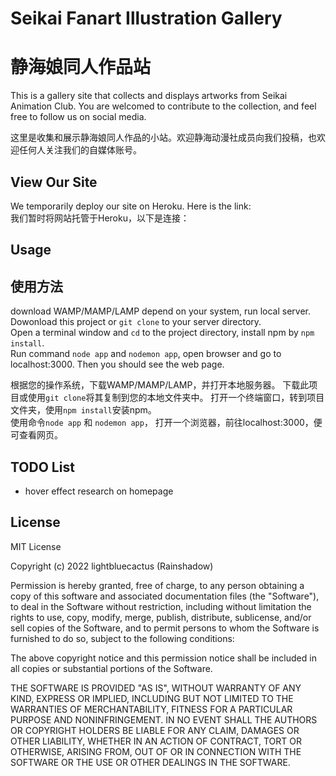# Seikai Fanart Illustration Gallery
# 静海娘同人作品站
  
This is a gallery site that collects and displays artworks from Seikai Animation Club. You are welcomed to contribute to the collection, and feel free to follow us on social media.  
  
这里是收集和展示静海娘同人作品的小站。欢迎静海动漫社成员向我们投稿，也欢迎任何人关注我们的自媒体账号。  
  
## View Our Site
We temporarily deploy our site on Heroku. Here is the link:  
我们暂时将网站托管于Heroku，以下是连接：

## Usage
## 使用方法

download WAMP/MAMP/LAMP depend on your system, run local server.  
Dowonload this project or `git clone` to your server directory.  
Open a terminal window and `cd` to the project directory, install npm by `npm install`.  
Run command `node app` and `nodemon app`, open browser and go to localhost:3000. Then you should see the web page.  

根据您的操作系统，下载WAMP/MAMP/LAMP，并打开本地服务器。 
下载此项目或使用`git clone`将其复制到您的本地文件夹中。 
打开一个终端窗口，转到项目文件夹，使用`npm install`安装npm。  
使用命令`node app` 和 `nodemon app`， 打开一个浏览器，前往localhost:3000，便可查看网页。 

## TODO List
* hover effect research on homepage  

## License
MIT License

Copyright (c) 2022 lightbluecactus (Rainshadow)

Permission is hereby granted, free of charge, to any person obtaining a copy
of this software and associated documentation files (the "Software"), to deal
in the Software without restriction, including without limitation the rights
to use, copy, modify, merge, publish, distribute, sublicense, and/or sell
copies of the Software, and to permit persons to whom the Software is
furnished to do so, subject to the following conditions:

The above copyright notice and this permission notice shall be included in all
copies or substantial portions of the Software.

THE SOFTWARE IS PROVIDED "AS IS", WITHOUT WARRANTY OF ANY KIND, EXPRESS OR
IMPLIED, INCLUDING BUT NOT LIMITED TO THE WARRANTIES OF MERCHANTABILITY,
FITNESS FOR A PARTICULAR PURPOSE AND NONINFRINGEMENT. IN NO EVENT SHALL THE
AUTHORS OR COPYRIGHT HOLDERS BE LIABLE FOR ANY CLAIM, DAMAGES OR OTHER
LIABILITY, WHETHER IN AN ACTION OF CONTRACT, TORT OR OTHERWISE, ARISING FROM,
OUT OF OR IN CONNECTION WITH THE SOFTWARE OR THE USE OR OTHER DEALINGS IN THE
SOFTWARE.
